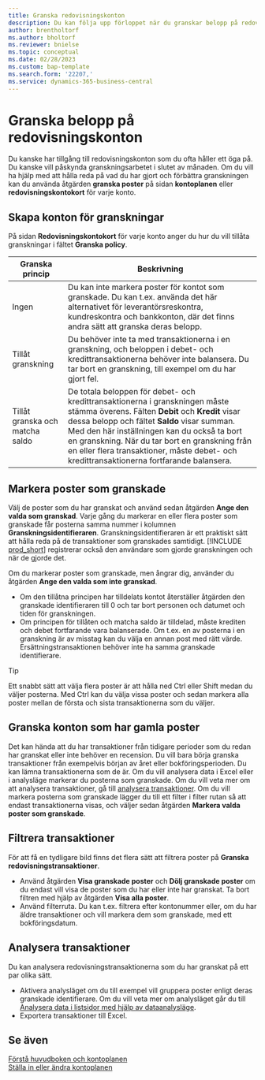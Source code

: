 ```yaml
---
title: Granska redovisningskonton
description: Du kan följa upp förloppet när du granskar belopp på redovisningskonton.
author: brentholtorf
ms.author: bholtorf
ms.reviewer: bnielse
ms.topic: conceptual
ms.date: 02/28/2023
ms.custom: bap-template
ms.search.form: '22207,'
ms.service: dynamics-365-business-central
---
```


# Granska belopp på redovisningskonton

Du kanske har tillgång till redovisningskonton som du ofta håller ett öga på. Du kanske vill påskynda granskningsarbetet i slutet av månaden. Om du vill ha hjälp med att hålla reda på vad du har gjort och förbättra granskningen kan du använda åtgärden **granska poster** på sidan **kontoplanen** eller **redovisningskontokort** för varje konto. 

## Skapa konton för granskningar

På sidan **Redovisningskontokort** för varje konto anger du hur du vill tillåta granskningar i fältet **Granska policy**.

|Granska princip  |Beskrivning  |
|---------|---------|
|Ingen     | Du kan inte markera poster för kontot som granskade. Du kan t.ex. använda det här alternativet för leverantörsreskontra, kundreskontra och bankkonton, där det finns andra sätt att granska deras belopp.        |
|Tillåt granskning     | Du behöver inte ta med transaktionerna i en granskning, och beloppen i debet- och kredittransaktionerna behöver inte balansera. Du tar bort en granskning, till exempel om du har gjort fel.        |
|Tillåt granska och matcha saldo     | De totala beloppen för debet- och kredittransaktionerna i granskningen måste stämma överens. Fälten **Debit** och **Kredit** visar dessa belopp och fältet **Saldo** visar summan. Med den här inställningen kan du också ta bort en granskning. När du tar bort en granskning från en eller flera transaktioner, måste debet- och kredittransaktionerna fortfarande balansera.        |

## Markera poster som granskade

Välj de poster som du har granskat och använd sedan åtgärden **Ange den valda som granskad**. Varje gång du markerar en eller flera poster som granskade får posterna samma nummer i kolumnen **Granskningsidentifieraren**. Granskningsidentifieraren är ett praktiskt sätt att hålla reda på de transaktioner som granskades samtidigt. [!INCLUDE [prod_short](includes/prod_short.md)] registrerar också den användare som gjorde granskningen och när de gjorde det.

Om du markerar poster som granskade, men ångrar dig, använder du åtgärden **Ange den valda som inte granskad**.

* Om den tillåtna principen har tilldelats kontot återställer åtgärden den granskade identifieraren till 0 och tar bort personen och datumet och tiden för granskningen. 
* Om principen för tillåten och matcha saldo är tilldelad, måste krediten och debet fortfarande vara balanserade. Om t.ex. en av posterna i en granskning är av misstag kan du välja en annan post med rätt värde. Ersättningstransaktionen behöver inte ha samma granskade identifierare.

> [!TIP]
> Ett snabbt sätt att välja flera poster är att hålla ned Ctrl eller Shift medan du väljer posterna. Med Ctrl kan du välja vissa poster och sedan markera alla poster mellan de första och sista transaktionerna som du väljer.

## Granska konton som har gamla poster

Det kan hända att du har transaktioner från tidigare perioder som du redan har granskat eller inte behöver en recension. Du vill bara börja granska transaktioner från exempelvis början av året eller bokföringsperioden. Du kan lämna transaktionerna som de är. Om du vill analysera data i Excel eller i analysläge markerar du posterna som granskade. Om du vill veta mer om att analysera transaktioner, gå till [analysera transaktioner](#analyze-entries). Om du vill markera posterna som granskade lägger du till ett filter i filter rutan så att endast transaktionerna visas, och väljer sedan åtgärden **Markera valda poster som granskade**.

## Filtrera transaktioner

För att få en tydligare bild finns det flera sätt att filtrera poster på **Granska redovisningstransaktioner**.

* Använd åtgärden **Visa granskade poster** och **Dölj granskade poster** om du endast vill visa de poster som du har eller inte har granskat. Ta bort filtren med hjälp av åtgärden **Visa alla poster**.
* Använd filterruta. Du kan t.ex. filtrera efter kontonummer eller, om du har äldre transaktioner och vill markera dem som granskade, med ett bokföringsdatum.

## Analysera transaktioner

Du kan analysera redovisningstransaktionerna som du har granskat på ett par olika sätt.

* Aktivera analysläget om du till exempel vill gruppera poster enligt deras granskade identifierare. Om du vill veta mer om analysläget går du till [Analysera data i listsidor med hjälp av dataanalysläge](analysis-mode.md).
* Exportera transaktioner till Excel.

## Se även

[Förstå huvudboken och kontoplanen](finance-general-ledger.md)  
[Ställa in eller ändra kontoplanen](finance-setup-chart-accounts.md)  
